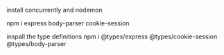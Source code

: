 install concurrently and nodemon

npm i express body-parser cookie-session

inspall the type definitions
npm i @types/express @types/cookie-session @types/body-parser

